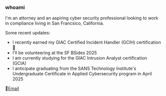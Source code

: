 ### whoami

I'm an attorney and an aspiring cyber security professional looking to work in compliance living in San Francsico, California.

Some recent updates:
- I recently earned my GIAC Certified Incident Handler (GCIH) certification🎉
- I'll be volunteering at the SF BSides 2025
- I am currently studying for the GIAC Intrusion Analyst certification (GCIA)
- I anticipate graduating from the SANS Technology Institute's Undergraduate Certificate in Applied Cybersecurity program in April 2025


📧<a href = "mailto:simonechristen@duck.com">Email </a>



